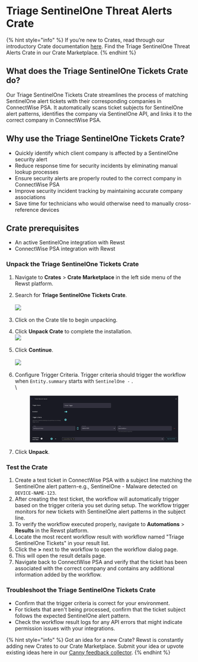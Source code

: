 # Triage SentinelOne Threat Alerts Crate

{% hint style="info" %}
If you’re new to Crates, read through our introductory Crate documentation [here](https://docs.rewst.help/prebuilt-automations/crates). Find the Triage SentinelOne Threat Alerts Crate in our Crate Marketplace.
{% endhint %}

## What does the Triage SentinelOne Tickets Crate do?

Our Triage SentinelOne Tickets Crate streamlines the process of matching SentinelOne alert tickets with their corresponding companies in ConnectWise PSA. It automatically scans ticket subjects for SentinelOne alert patterns, identifies the company via SentinelOne API, and links it to the correct company in ConnectWise PSA.

## Why use the Triage SentinelOne Tickets Crate?

* Quickly identify which client company is affected by a SentinelOne security alert
* Reduce response time for security incidents by eliminating manual lookup processes
* Ensure security alerts are properly routed to the correct company in ConnectWise PSA
* Improve security incident tracking by maintaining accurate company associations
* Save time for technicians who would otherwise need to manually cross-reference devices

## Crate prerequisites

* An active SentinelOne integration with Rewst
* ConnectWise PSA integration with Rewst

### Unpack the Triage SentinelOne Tickets Crate

1. Navigate to **Crates** > **Crate Marketplace** in the left side menu of the Rewst platform.
2. Search for **Triage SentinelOne Tickets Crate**.\
   \
   ![](<../../.gitbook/assets/Screenshot 2025-03-07 at 9.42.53 AM.png>)
3. Click on the Crate tile to begin unpacking.
4. Click **Unpack Crate** to complete the installation.\
   ![](<../../.gitbook/assets/Screenshot 2025-03-07 at 9.43.26 AM.png>)
5. Click **Continue**.\
   \
   ![](<../../.gitbook/assets/Screenshot 2025-03-07 at 9.44.03 AM.png>)
6.  Configure Trigger Criteria. Trigger criteria should trigger the workflow when `Entity.summary` starts with `SentinelOne -` .\
    \


    <figure><img src="../../.gitbook/assets/CleanShot 2025-03-05 at 22.37.01@2x.png" alt=""><figcaption></figcaption></figure>
7. Click **Unpack**.

### Test the Crate

1. Create a test ticket in ConnectWise PSA with a subject line matching the SentinelOne alert pattern-e.g., SentinelOne - Malware detected on `DEVICE-NAME-123`.
2. After creating the test ticket, the workflow will automatically trigger based on the trigger criteria you set during setup. The workflow trigger monitors for new tickets with SentinelOne alert patterns in the subject line.
3. To verify the workflow executed properly, navigate to **Automations** > **Results** in the Rewst platform.
4. Locate the most recent workflow result with workflow named "Triage SentinelOne Tickets" in your result list.
5. Click the **>** next to the workflow to open the workflow dialog page.
6. This will open the result details page.
7. Navigate back to ConnectWise PSA and verify that the ticket has been associated with the correct company and contains any additional information added by the workflow.

### Troubleshoot the Triage SentinelOne Tickets Crate

* Confirm that the trigger criteria is correct for your environment.
* For tickets that aren't being processed, confirm that the ticket subject follows the expected SentinelOne alert pattern.
* Check the workflow result logs for any API errors that might indicate permission issues with your integrations.

{% hint style="info" %}
Got an idea for a new Crate? Rewst is constantly adding new Crates to our Crate Marketplace. Submit your idea or upvote existing ideas here in our [Canny feedback collector](https://rewst.canny.io/crates).
{% endhint %}
